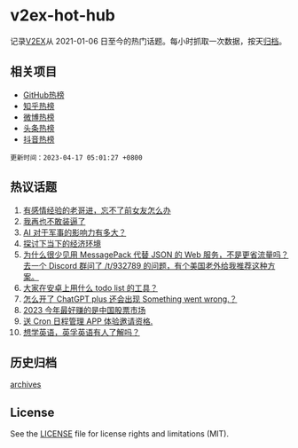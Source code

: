 # v2ex-hot-hub

 记录[V2EX](https://www.v2ex.com/)从 2021-01-06 日至今的热门话题。每小时抓取一次数据，按天[归档](archives)。
 
 ## 相关项目

- [GitHub热榜](https://github.com/it985/github-hot-hub)
- [知乎热榜](https://github.com/it985/zhihu-hot-hub)
- [微博热榜](https://github.com/it985/weibo-hot-hub)
- [头条热榜](https://github.com/it985/toutiao-hot-hub)
- [抖音热榜](https://github.com/it985/douyin-hot-hub)


 `更新时间：2023-04-17 05:01:27 +0800`

## 热议话题

1. [有感情经验的老哥进，忘不了前女友怎么办](https://www.v2ex.com/t/932912)
1. [我再也不敢装逼了](https://www.v2ex.com/t/932863)
1. [AI 对于军事的影响力有多大？](https://www.v2ex.com/t/932862)
1. [探讨下当下的经济环境](https://www.v2ex.com/t/932889)
1. [为什么很少见用 MessagePack 代替 JSON 的 Web 服务，不是更省流量吗？去一个 Discord 群问了 /t/932789 的问题，有个美国老外给我推荐这种方案。](https://www.v2ex.com/t/932879)
1. [大家在安卓上用什么 todo list 的工具？](https://www.v2ex.com/t/932849)
1. [怎么开了 ChatGPT plus 还会出现 Something went wrong.？](https://www.v2ex.com/t/932930)
1. [2023 今年最好赚的是中国股票市场](https://www.v2ex.com/t/932880)
1. [送 Cron 日程管理 APP 体验邀请资格.](https://www.v2ex.com/t/932869)
1. [想学英语，英孚英语有人了解吗？](https://www.v2ex.com/t/932909)

## 历史归档

[archives](archives)

## License

See the [LICENSE](LICENSE) file for license rights and limitations (MIT).
